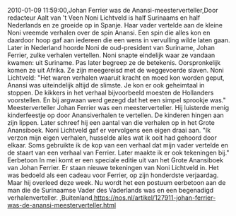 2010-01-09 11:59:00,Johan Ferrier was de Anansi-meesterverteller,Door redacteur Aalt van 't Veen Noni Lichtveld is half Surinaams en half Nederlands en ze groeide op in Spanje. Haar vader vertelde aan de kleine Noni vreemde verhalen over de spin Anansi. Een spin die alles kon en daardoor hoop gaf aan iedereen die een wens in vervulling wilde laten gaan. Later in Nederland hoorde Noni de oud-president van Suriname, Johan Ferrier, zulke verhalen vertellen. Noni snapte eindelijk waar ze vandaan kwamen: uit Suriname. Pas later begreep ze de betekenis. Oorspronkelijk komen ze uit Afrika. Ze zijn meegereisd met de weggevoerde slaven. Noni Lichtveld: "Het waren verhalen waaruit kracht en moed kon worden geput, Anansi was uiteindelijk altijd de slimste. Je kon er ook geheimtaal in stoppen. De kikkers in het verhaal bijvoorbeeld moesten de Hollanders voorstellen. En bij argwaan werd gezegd dat het een simpel sprookje was." Meesterverteller Johan Ferrier was een meesterverteller. Hij luisterde menig kinderfeestje op door Anansiverhalen te vertellen. De kinderen hingen aan zijn lippen. Later schreef hij een aantal van die verhalen op in het Grote Anansiboek. Noni Lichtveld gaf er vervolgens een eigen draai aan. "Ik verzon mijn eigen verhalen, husselde alles wat ik ooit had gehoord door elkaar. Soms gebruikte ik de kop van een verhaal dat mijn vader vertelde en de staart van een verhaal van Ferrier. Later maakte ik er ook tekeningen bij." Eerbetoon In mei komt er een speciale editie uit van het Grote Anansiboek van Johan Ferrier. Er staan nieuwe tekeningen van Noni Lichtveld in. Het was bedoeld als een cadeau voor Ferrier, op zijn honderdste verjaardag. Maar hij overleed deze week. Nu wordt het een postuum eerbetoon aan de man die de Surinaamse Vader des Vaderlands was en een begenadigd verhalenverteller. ,Buitenland,https://nos.nl/artikel/127911-johan-ferrier-was-de-anansi-meesterverteller.html
